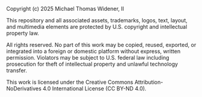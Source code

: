 Copyright (c) 2025 Michael Thomas Widener, II

This repository and all associated assets, trademarks, logos, text, layout, and multimedia elements are protected by U.S. copyright and intellectual property law.

All rights reserved. No part of this work may be copied, reused, exported, or integrated into a foreign or domestic platform without express, written permission. Violators may be subject to U.S. federal law including prosecution for theft of intellectual property and unlawful technology transfer.

This work is licensed under the Creative Commons Attribution-NoDerivatives 4.0 International License (CC BY-ND 4.0).
